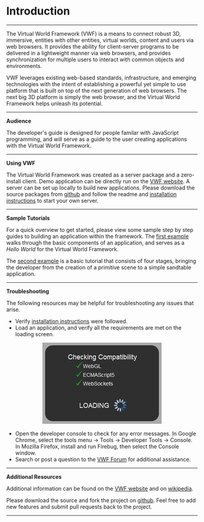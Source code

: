 Introduction
===================
-------------------
The Virtual World Framework (VWF) is a means to connect robust 3D, immersive, entities with other entities, virtual worlds, content and users via web browsers. It provides the ability for client-server programs to be delivered in a lightweight manner via web browsers, and provides synchronization for multiple users to interact with common objects and environments.

VWF leverages existing web-based standards, infrastructure, and emerging technologies with the intent of establishing a powerful yet simple to use platform that is built on top of the next generation of web browsers. The next big 3D platform is simply the web browser, and the Virtual World Framework helps unleash its potential. 

-------------------

**Audience**

The developer's guide is designed for people familar with JavaScript programming, and will serve as a guide to the user creating applications with the Virtual World Framework. 

-------------------

**Using VWF**

The Virtual World Framework was created as a server package and a zero-install client. Demo application can be directly run on the [VWF website](http://virtualworldframework.com/web/catalog.html). A server can be set up locally to build new applications. Please download the source packages from [github](https://github.com/virtual-world-framework) and follow the readme and [installation instructions](install.html) to start your own server.

-------------------

**Sample Tutorials**

For a quick overview to get started, please view some sample step by step guides to building an application within the framework. The [first example](readme.html) walks through the basic components of an application, and serves as a *Hello World* for the Virtual World Framework.

The [second example](tutorial.html) is a basic tutorial that consists of four stages, bringing the developer from the creation of a primitive scene to a simple sandtable application. 

-------------------

**Troubleshooting**

The following resources may be helpful for troubleshooting any issues that arise.

* Verify [installation instructions](install.html) were followed.
* Load an application, and verify all the requirements are met on the loading screen. 

<div style="width:100%;text-align:center"><img src="images/intro_load.png" alt="load" /></div>

* Open the developer console to check for any error messages. In Google Chrome, select the tools menu -> Tools -> Developer Tools -> Console. In Mozilla Firefox, install and run Firebug, then select the Console window. 
* Search or post a question to the [VWF Forum](http://virtualworldframework.com/web/forum.html) for additional assistance. 

-------------------

**Additional Resources**

Additional information can be found on the [VWF website](http:virtualworldframework.com) and on [wikipedia](http://en.wikipedia.org/wiki/Virtual_world_framework). 

Please download the source and fork the project on [github](https://github.com/virtual-world-framework). Feel free to add new features and submit pull requests back to the project.

-------------------
